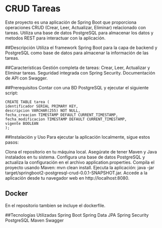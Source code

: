 # CRUD Tareas
Este proyecto es una aplicación de Spring Boot que proporciona operaciones CRUD (Crear, Leer, Actualizar, Eliminar) relacionado con tareas. Utiliza una base de datos PostgreSQL para almacenar los datos y metodos REST para interactuar con la aplicación.

##Descripción
Utiliza el framework Spring Boot para la capa de backend y PostgreSQL como base de datos para almacenar la información de las tareas.

##Características
Gestión completa de tareas: Crear, Leer, Actualizar y Eliminar tareas.
Seguridad integrada con Spring Security.
Documentación de API con Swagger.

##Prerequisitos
Contar con una BD PostgreSQL y ejecutar el siguiente script:

```
CREATE TABLE tarea (
identificador SERIAL PRIMARY KEY,
descripcion VARCHAR(255) NOT NULL,
fecha_creacion TIMESTAMP DEFAULT CURRENT_TIMESTAMP,
fecha_modificacion TIMESTAMP DEFAULT CURRENT_TIMESTAMP,
vigente BOOLEAN
);
```


##Instalación y Uso
Para ejecutar la aplicación localmente, sigue estos pasos:

Clona el repositorio en tu máquina local.
Asegúrate de tener Maven y Java instalados en tu sistema.
Configura una base de datos PostgreSQL y actualiza la configuración en el archivo application.properties.
Compila el proyecto usando Maven: mvn clean install.
Ejecuta la aplicación: java -jar target/springboot2-postgresql-crud-0.0.1-SNAPSHOT.jar.
Accede a la aplicación desde tu navegador web en http://localhost:8080.

## Docker
En el repositorio tambien se incluye el dockerfile.

##Tecnologías Utilizadas
Spring Boot
Spring Data JPA
Spring Security
PostgreSQL
Maven
Swagger